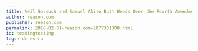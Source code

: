 ```yaml
---
title: Neil Gorsuch and Samuel Alito Butt Heads Over the Fourth Amendment, Again
author: reason.com
publisher: reason.com
permalink: 2018-02-01-reason.com-2077301308.html
id: testingtesting
tags: de es ru
---
```


